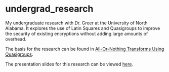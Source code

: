 # undergrad_research
My undergraduate research with Dr. Greer at the University of North Alabama.  It explores the use of Latin Squares and Quasigroups to improve the security of existing encryptions without adding large amounts of overhead.

The basis for the research can be found in [All-Or-Nothing Transforms Using Quasigroups](http://delab.csd.auth.gr/bci1/Balkan/183Marnas.pdf).

The presentation slides for this research can be viewed [here](https://kkurzhal.github.io/undergrad_research/reveal.js/).